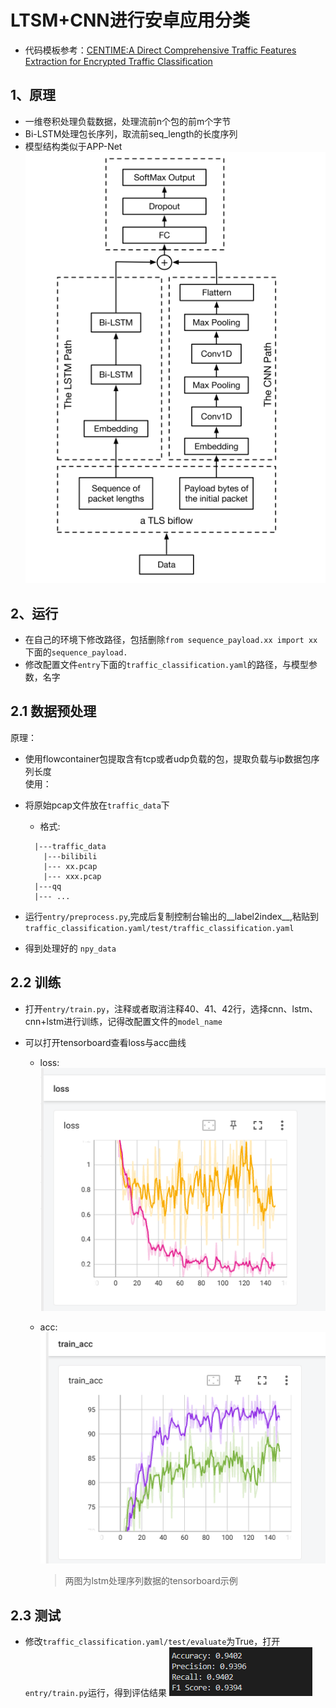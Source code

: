 # LTSM+CNN进行安卓应用分类
- 代码模板参考：[CENTIME:A Direct Comprehensive Traffic Features Extraction for Encrypted Traffic Classification](https://github.com/lulu-cloud/Traffic-Classification)


## 1、原理
- 一维卷积处理负载数据，处理流前n个包的前m个字节
- Bi-LSTM处理包长序列，取流前seq_length的长度序列
- 模型结构类似于APP-Net
![img.png](img.png)


## 2、运行
- 在自己的环境下修改路径，包括删除``from sequence_payload.xx import xx``下面的``sequence_payload.``
- 修改配置文件``entry``下面的``traffic_classification.yaml``的路径，与模型参数，名字
###  
## 2.1 数据预处理
原理：
- 使用flowcontainer包提取含有tcp或者udp负载的包，提取负载与ip数据包序列长度<br/>
使用：
- 将原始pcap文件放在``traffic_data``下
  - 格式:
  ~~~
	|---traffic_data
	  |---bilibili
      |--- xx.pcap
      |--- xxx.pcap
    |---qq
    |--- ...
  ~~~
  
  
- 运行``entry/preprocess.py``,完成后复制控制台输出的__label2index__,粘贴到``traffic_classification.yaml/test/traffic_classification.yaml``
- 得到处理好的  ``npy_data``
## 2.2 训练
- 打开``entry/train.py``，注释或者取消注释40、41、42行，选择cnn、lstm、cnn+lstm进行训练，记得改配置文件的``model_name``

- 可以打开tensorboard查看loss与acc曲线

  - loss:
    ![img_1.png](img_1.png)

  - acc:
    ![img_2.png](img_2.png)

    > 两图为lstm处理序列数据的tensorboard示例
## 2.3 测试
- 修改``traffic_classification.yaml/test/evaluate``为True，打开``entry/train.py``运行，得到评估结果
![img_3.png](img_3.png)